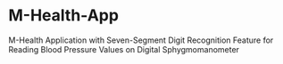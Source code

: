 # M-Health-App
M-Health Application with Seven-Segment Digit Recognition Feature for Reading Blood Pressure Values on Digital Sphygmomanometer
